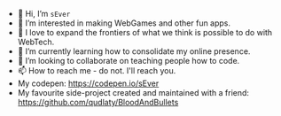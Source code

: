 - 👋 Hi, I’m `sEver`
- 👀 I’m interested in making WebGames and other fun apps.
- 🤗 I love to expand the frontiers of what we think is possible to do with WebTech. 
- 🌱 I’m currently learning how to consolidate my online presence.
- 💞️ I’m looking to collaborate on teaching people how to code.
- 📫 How to reach me - do not. I'll reach you.
- My codepen: https://codepen.io/sEver
- My favourite side-project created and maintained with a friend: https://github.com/qudlaty/BloodAndBullets


<!---
sEver/sEver is a ✨ special ✨ repository because its `README.md` (this file) appears on your GitHub profile.
You can click the Preview link to take a look at your changes.
--->
